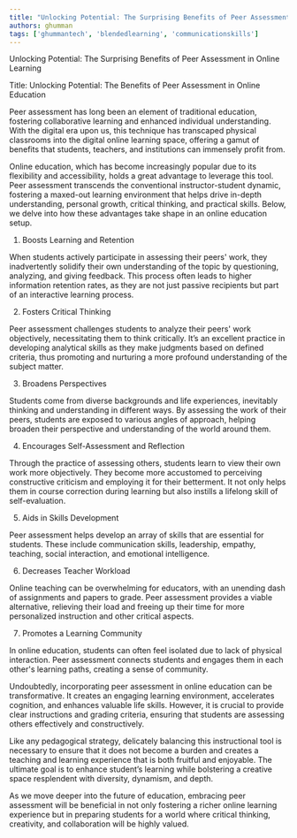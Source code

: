 ```yaml
---
title: "Unlocking Potential: The Surprising Benefits of Peer Assessment in Online Learning"  # Wrap the title in double quotes
authors: ghumman
tags: ['ghummantech', 'blendedlearning', 'communicationskills']
---
```


Unlocking Potential: The Surprising Benefits of Peer Assessment in Online Learning
<!-- truncate -->

Title: Unlocking Potential: The Benefits of Peer Assessment in Online Education

Peer assessment has long been an element of traditional education, fostering collaborative learning and enhanced individual understanding. With the digital era upon us, this technique has transcaped physical classrooms into the digital online learning space, offering a gamut of benefits that students, teachers, and institutions can immensely profit from. 

Online education, which has become increasingly popular due to its flexibility and accessibility, holds a great advantage to leverage this tool. Peer assessment transcends the conventional instructor-student dynamic, fostering a maxed-out learning environment that helps drive in-depth understanding, personal growth, critical thinking, and practical skills. Below, we delve into how these advantages take shape in an online education setup.

1. Boosts Learning and Retention 

When students actively participate in assessing their peers' work, they inadvertently solidify their own understanding of the topic by questioning, analyzing, and giving feedback. This process often leads to higher information retention rates, as they are not just passive recipients but part of an interactive learning process.

2. Fosters Critical Thinking

Peer assessment challenges students to analyze their peers' work objectively, necessitating them to think critically. It’s an excellent practice in developing analytical skills as they make judgments based on defined criteria, thus promoting and nurturing a more profound understanding of the subject matter. 

3. Broadens Perspectives

Students come from diverse backgrounds and life experiences, inevitably thinking and understanding in different ways. By assessing the work of their peers, students are exposed to various angles of approach, helping broaden their perspective and understanding of the world around them.

4. Encourages Self-Assessment and Reflection

Through the practice of assessing others, students learn to view their own work more objectively. They become more accustomed to perceiving constructive criticism and employing it for their betterment. It not only helps them in course correction during learning but also instills a lifelong skill of self-evaluation.

5. Aids in Skills Development

Peer assessment helps develop an array of skills that are essential for students. These include communication skills, leadership, empathy, teaching, social interaction, and emotional intelligence. 

6. Decreases Teacher Workload 

Online teaching can be overwhelming for educators, with an unending dash of assignments and papers to grade. Peer assessment provides a viable alternative, relieving their load and freeing up their time for more personalized instruction and other critical aspects.

7. Promotes a Learning Community

In online education, students can often feel isolated due to lack of physical interaction. Peer assessment connects students and engages them in each other's learning paths, creating a sense of community. 

Undoubtedly, incorporating peer assessment in online education can be transformative. It creates an engaging learning environment, accelerates cognition, and enhances valuable life skills. However, it is crucial to provide clear instructions and grading criteria, ensuring that students are assessing others effectively and constructively.

Like any pedagogical strategy, delicately balancing this instructional tool is necessary to ensure that it does not become a burden and creates a teaching and learning experience that is both fruitful and enjoyable. The ultimate goal is to enhance student’s learning while bolstering a creative space resplendent with diversity, dynamism, and depth. 

As we move deeper into the future of education, embracing peer assessment will be beneficial in not only fostering a richer online learning experience but in preparing students for a world where critical thinking, creativity, and collaboration will be highly valued.
